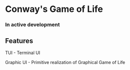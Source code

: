 # Conway's Game of Life
### In active development

## Features

TUI - Terminal UI 

Graphic UI - Primitive realization of Graphical Game of Life
